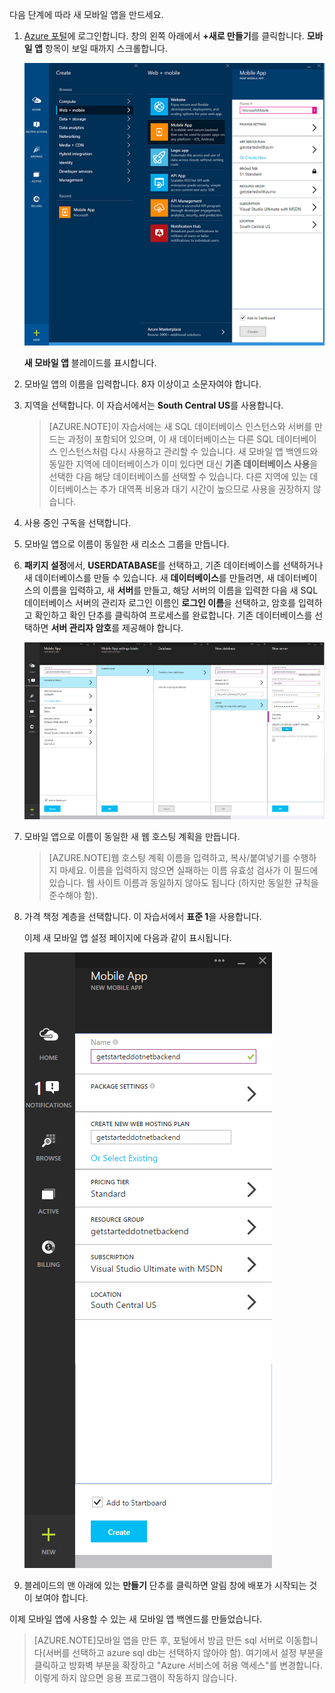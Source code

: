

다음 단계에 따라 새 모바일 앱을 만드세요.

1. [Azure 포털]에 로그인합니다. 창의 왼쪽 아래에서 **+새로 만들기**를 클릭합니다. **모바일 앱** 항목이 보일 때까지 스크롤합니다.

    ![](./media/app-service-mobile-dotnet-backend-create-new-service-preview/new-mobile-app.png)

    **새 모바일 앱** 블레이드를 표시합니다.

2. 모바일 앱의 이름을 입력합니다. 8자 이상이고 소문자여야 합니다.

7. 지역을 선택합니다. 이 자습서에서는 **South Central US**를 사용합니다.

    > [AZURE.NOTE]이 자습서에는 새 SQL 데이터베이스 인스턴스와 서버를 만드는 과정이 포함되어 있으며, 이 새 데이터베이스는 다른 SQL 데이터베이스 인스턴스처럼 다시 사용하고 관리할 수 있습니다. 새 모바일 앱 백엔드와 동일한 지역에 데이터베이스가 이미 있다면 대신 **기존 데이터베이스 사용**을 선택한 다음 해당 데이터베이스를 선택할 수 있습니다. 다른 지역에 있는 데이터베이스는 추가 대역폭 비용과 대기 시간이 높으므로 사용을 권장하지 않습니다.

3. 사용 중인 구독을 선택합니다.

4. 모바일 앱으로 이름이 동일한 새 리소스 그룹을 만듭니다.

5. **패키지 설정**에서, **USERDATABASE**를 선택하고, 기존 데이터베이스를 선택하거나 새 데이터베이스를 만들 수 있습니다. 새 **데이터베이스**를 만들려면, 새 데이터베이스의 이름을 입력하고, 새 **서버**를 만들고, 해당 서버의 이름을 입력한 다음 새 SQL 데이터베이스 서버의 관리자 로그인 이름인 **로그인 이름**을 선택하고, 암호를 입력하고 확인하고 확인 단추를 클릭하여 프로세스를 완료합니다. 기존 데이터베이스를 선택하면 **서버 관리자 암호**를 제공해야 합니다.

    ![](./media/app-service-mobile-dotnet-backend-create-new-service-preview/dotnet-backend-create-db.png)

6. 모바일 앱으로 이름이 동일한 새 웹 호스팅 계획을 만듭니다.

    > [AZURE.NOTE]웹 호스팅 계획 이름을 입력하고, 복사/붙여넣기를 수행하지 마세요. 이름을 입력하지 않으면 실패하는 이름 유효성 검사가 이 필드에 있습니다. 웹 사이트 이름과 동일하지 않아도 됩니다 (하지만 동일한 규칙을 준수해야 함).

8. 가격 책정 계층을 선택합니다. 이 자습서에서 **표준 1**을 사용합니다.

    이제 새 모바일 앱 설정 페이지에 다음과 같이 표시됩니다.

    ![](./media/app-service-mobile-dotnet-backend-create-new-service-preview/dotnet-backend-create.png)

9. 블레이드의 맨 아래에 있는 **만들기** 단추를 클릭하면 알림 창에 배포가 시작되는 것이 보여야 합니다.

이제 모바일 앱에 사용할 수 있는 새 모바일 앱 백엔드를 만들었습니다.

> [AZURE.NOTE]모바일 앱을 만든 후, 포털에서 방금 만든 sql 서버로 이동합니다(서버를 선택하고 azure sql db는 선택하지 않아야 함). 여기에서 설정 부분을 클릭하고 방화벽 부분을 확장하고 "Azure 서비스에 허용 액세스"를 변경합니다. 이렇게 하지 않으면 응용 프로그램이 작동하지 않습니다.

<!-- URLs. -->
[Azure 포털]: https://portal.azure.com/

<!---HONumber=July15_HO3-->